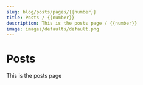 ```yaml
---
slug: blog/posts/pages/{{number}}
title: Posts / {{number}}
description: This is the posts page / {{number}}  
image: images/defaults/default.png
---
```


# Posts

This is the posts page
